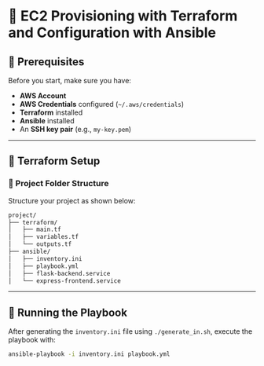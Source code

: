 # 🚀 EC2 Provisioning with Terraform and Configuration with Ansible

## 🎯 Prerequisites

Before you start, make sure you have:

- **AWS Account**
- **AWS Credentials** configured (`~/.aws/credentials`)
- **Terraform** installed
- **Ansible** installed
- An **SSH key pair** (e.g., `my-key.pem`)

---

## 🚀 Terraform Setup

### 📁 Project Folder Structure

Structure your project as shown below:

```bash
project/
├── terraform/
│   ├── main.tf
│   ├── variables.tf
│   └── outputs.tf
├── ansible/
│   ├── inventory.ini
│   ├── playbook.yml
│   ├── flask-backend.service
│   └── express-frontend.service
```

---

## 🔄 Running the Playbook

After generating the `inventory.ini` file using `./generate_in.sh`, execute the playbook with:

```bash
ansible-playbook -i inventory.ini playbook.yml
```
